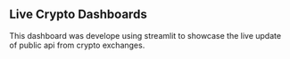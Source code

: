 ## Live Crypto Dashboards

This dashboard was develope using streamlit to showcase the live update of public api from crypto exchanges. 
